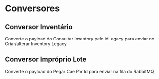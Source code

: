 # Conversores

## Conversor Inventário

Converte o payload do Consultar Inventory pelo idLegacy para enviar no Criar/alterar Inventory Legacy

## Conversor Impróprio Lote
Converte o payload do Pegar Cae Por Id para enviar na fila do RabbitMQ
